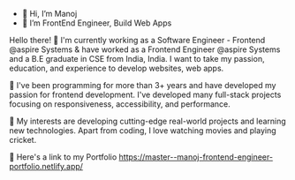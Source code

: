 - 👋 Hi, I’m Manoj
- 👀 I’m FrontEnd Engineer, Build Web Apps


Hello there! 
📌 I'm currently working as a Software Engineer - Frontend @aspire Systems & have worked as a Frontend Engineer @aspire Systems and a B.E graduate in CSE from India, India. I want to take my passion, education, and experience to develop websites, web apps.

📌 I've been programming for more than 3+ years and have developed my passion for frontend development. I've developed many full-stack projects focusing on responsiveness, accessibility, and performance.

📌 My interests are developing cutting-edge real-world projects and learning new technologies. Apart from coding, I love watching movies and playing cricket.

📌 Here's a link to my Portfolio 
https://master--manoj-frontend-engineer-portfolio.netlify.app/

